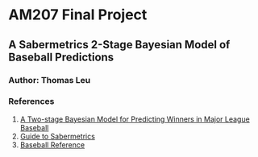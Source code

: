 # AM207 Final Project

## A Sabermetrics 2-Stage Bayesian Model of Baseball Predictions

### Author: Thomas Leu
### References
1. [A Two-stage Bayesian Model for Predicting Winners in Major League Baseball](http://www.jds-online.com/v2-1)
2. [Guide to Sabermetrics](http://sabr.org/sabermetrics/the-basics)
3. [Baseball Reference](http://www.baseball-reference.com/)

